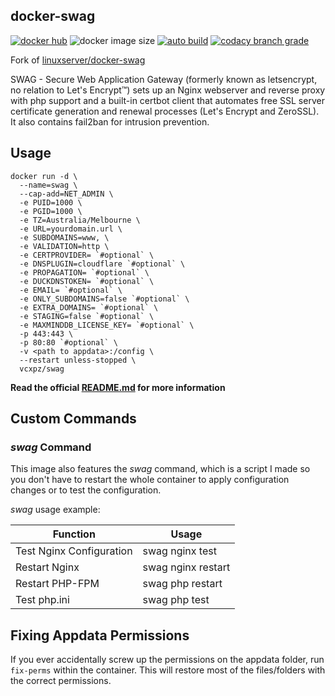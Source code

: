 ## docker-swag

[![docker hub](https://img.shields.io/badge/docker_hub-link-blue?style=for-the-badge&logo=docker)](https://hub.docker.com/r/vcxpz/swag) ![docker image size](https://img.shields.io/docker/image-size/vcxpz/swag?style=for-the-badge&logo=docker) [![auto build](https://img.shields.io/badge/docker_builds-automated-blue?style=for-the-badge&logo=docker?color=d1aa67)](https://github.com/hydazz/docker-swag/actions?query=workflow%3A"Auto+Builder+CI") [![codacy branch grade](https://img.shields.io/codacy/grade/df6f0af2764c4b55ae183c3088b9d3d8/main?style=for-the-badge&logo=codacy)](https://app.codacy.com/gh/hydazz/docker-swag)

Fork of [linuxserver/docker-swag](https://github.com/linuxserver/docker-swag/)

SWAG - Secure Web Application Gateway (formerly known as letsencrypt, no relation to Let's Encrypt™) sets up an Nginx webserver and reverse proxy with php support and a built-in certbot client that automates free SSL server certificate generation and renewal processes (Let's Encrypt and ZeroSSL). It also contains fail2ban for intrusion prevention.

## Usage

    docker run -d \
      --name=swag \
      --cap-add=NET_ADMIN \
      -e PUID=1000 \
      -e PGID=1000 \
      -e TZ=Australia/Melbourne \
      -e URL=yourdomain.url \
      -e SUBDOMAINS=www, \
      -e VALIDATION=http \
      -e CERTPROVIDER= `#optional` \
      -e DNSPLUGIN=cloudflare `#optional` \
      -e PROPAGATION= `#optional` \
      -e DUCKDNSTOKEN= `#optional` \
      -e EMAIL= `#optional` \
      -e ONLY_SUBDOMAINS=false `#optional` \
      -e EXTRA_DOMAINS= `#optional` \
      -e STAGING=false `#optional` \
      -e MAXMINDDB_LICENSE_KEY= `#optional` \
      -p 443:443 \
      -p 80:80 `#optional` \
      -v <path to appdata>:/config \
      --restart unless-stopped \
      vcxpz/swag

**Read the official [README.md](https://github.com/linuxserver/docker-swag/) for more information**

## Custom Commands

### _swag_ Command

This image also features the _swag_ command, which is a script I made so you don't have to restart the whole container to apply configuration changes or to test the configuration.

_swag_ usage example:

| Function                 | Usage              |
| ------------------------ | ------------------ |
| Test Nginx Configuration | swag nginx test    |
| Restart Nginx            | swag nginx restart |
| Restart PHP-FPM          | swag php restart   |
| Test php.ini             | swag php test      |

## Fixing Appdata Permissions

If you ever accidentally screw up the permissions on the appdata folder, run `fix-perms` within the container. This will restore most of the files/folders with the correct permissions.
